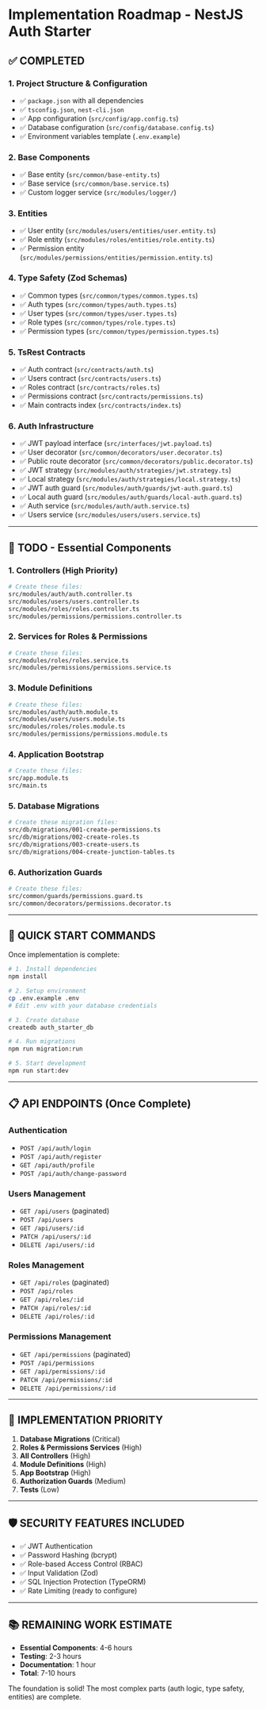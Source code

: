 # Implementation Roadmap - NestJS Auth Starter

## ✅ **COMPLETED**

### 1. Project Structure & Configuration

- ✅ `package.json` with all dependencies
- ✅ `tsconfig.json`, `nest-cli.json`
- ✅ App configuration (`src/config/app.config.ts`)
- ✅ Database configuration (`src/config/database.config.ts`)
- ✅ Environment variables template (`.env.example`)

### 2. Base Components

- ✅ Base entity (`src/common/base-entity.ts`)
- ✅ Base service (`src/common/base.service.ts`)
- ✅ Custom logger service (`src/modules/logger/`)

### 3. Entities

- ✅ User entity (`src/modules/users/entities/user.entity.ts`)
- ✅ Role entity (`src/modules/roles/entities/role.entity.ts`)
- ✅ Permission entity (`src/modules/permissions/entities/permission.entity.ts`)

### 4. Type Safety (Zod Schemas)

- ✅ Common types (`src/common/types/common.types.ts`)
- ✅ Auth types (`src/common/types/auth.types.ts`)
- ✅ User types (`src/common/types/user.types.ts`)
- ✅ Role types (`src/common/types/role.types.ts`)
- ✅ Permission types (`src/common/types/permission.types.ts`)

### 5. TsRest Contracts

- ✅ Auth contract (`src/contracts/auth.ts`)
- ✅ Users contract (`src/contracts/users.ts`)
- ✅ Roles contract (`src/contracts/roles.ts`)
- ✅ Permissions contract (`src/contracts/permissions.ts`)
- ✅ Main contracts index (`src/contracts/index.ts`)

### 6. Auth Infrastructure

- ✅ JWT payload interface (`src/interfaces/jwt.payload.ts`)
- ✅ User decorator (`src/common/decorators/user.decorator.ts`)
- ✅ Public route decorator (`src/common/decorators/public.decorator.ts`)
- ✅ JWT strategy (`src/modules/auth/strategies/jwt.strategy.ts`)
- ✅ Local strategy (`src/modules/auth/strategies/local.strategy.ts`)
- ✅ JWT auth guard (`src/modules/auth/guards/jwt-auth.guard.ts`)
- ✅ Local auth guard (`src/modules/auth/guards/local-auth.guard.ts`)
- ✅ Auth service (`src/modules/auth/auth.service.ts`)
- ✅ Users service (`src/modules/users/users.service.ts`)

---

## 🚧 **TODO - Essential Components**

### 1. Controllers (High Priority)

```bash
# Create these files:
src/modules/auth/auth.controller.ts
src/modules/users/users.controller.ts
src/modules/roles/roles.controller.ts
src/modules/permissions/permissions.controller.ts
```

### 2. Services for Roles & Permissions

```bash
# Create these files:
src/modules/roles/roles.service.ts
src/modules/permissions/permissions.service.ts
```

### 3. Module Definitions

```bash
# Create these files:
src/modules/auth/auth.module.ts
src/modules/users/users.module.ts
src/modules/roles/roles.module.ts
src/modules/permissions/permissions.module.ts
```

### 4. Application Bootstrap

```bash
# Create these files:
src/app.module.ts
src/main.ts
```

### 5. Database Migrations

```bash
# Create these migration files:
src/db/migrations/001-create-permissions.ts
src/db/migrations/002-create-roles.ts
src/db/migrations/003-create-users.ts
src/db/migrations/004-create-junction-tables.ts
```

### 6. Authorization Guards

```bash
# Create these files:
src/common/guards/permissions.guard.ts
src/common/decorators/permissions.decorator.ts
```

---

## 🎯 **QUICK START COMMANDS**

Once implementation is complete:

```bash
# 1. Install dependencies
npm install

# 2. Setup environment
cp .env.example .env
# Edit .env with your database credentials

# 3. Create database
createdb auth_starter_db

# 4. Run migrations
npm run migration:run

# 5. Start development
npm run start:dev
```

---

## 📋 **API ENDPOINTS (Once Complete)**

### Authentication

- `POST /api/auth/login`
- `POST /api/auth/register`
- `GET /api/auth/profile`
- `POST /api/auth/change-password`

### Users Management

- `GET /api/users` (paginated)
- `POST /api/users`
- `GET /api/users/:id`
- `PATCH /api/users/:id`
- `DELETE /api/users/:id`

### Roles Management

- `GET /api/roles` (paginated)
- `POST /api/roles`
- `GET /api/roles/:id`
- `PATCH /api/roles/:id`
- `DELETE /api/roles/:id`

### Permissions Management

- `GET /api/permissions` (paginated)
- `POST /api/permissions`
- `GET /api/permissions/:id`
- `PATCH /api/permissions/:id`
- `DELETE /api/permissions/:id`

---

## 🔧 **IMPLEMENTATION PRIORITY**

1. **Database Migrations** (Critical)
2. **Roles & Permissions Services** (High)
3. **All Controllers** (High)
4. **Module Definitions** (High)
5. **App Bootstrap** (High)
6. **Authorization Guards** (Medium)
7. **Tests** (Low)

---

## 🛡️ **SECURITY FEATURES INCLUDED**

- ✅ JWT Authentication
- ✅ Password Hashing (bcrypt)
- ✅ Role-based Access Control (RBAC)
- ✅ Input Validation (Zod)
- ✅ SQL Injection Protection (TypeORM)
- ✅ Rate Limiting (ready to configure)

---

## 📚 **REMAINING WORK ESTIMATE**

- **Essential Components**: 4-6 hours
- **Testing**: 2-3 hours
- **Documentation**: 1 hour
- **Total**: 7-10 hours

The foundation is solid! The most complex parts (auth logic, type safety, entities) are complete.
